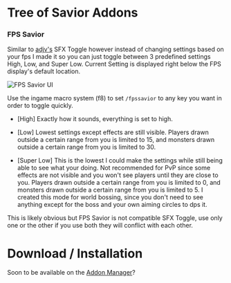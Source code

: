 # Tree of Savior Addons

### FPS Savior

Similar to [adjv's](https://github.com/axjv) SFX Toggle however instead of changing settings based on your fps I made it so you can just toggle between 3 predefined settings High, Low, and Super Low. Current Setting is displayed right below the FPS display's default location.

![FPS Savior UI](http://i.imgur.com/vWH9GhG.png)

Use the ingame macro system (f8) to set `/fpssavior` to any key you want in order to toggle quickly.

* [High] Exactly how it sounds, everything is set to high.

* [Low] Lowest settings except effects are still visible. Players drawn outside a certain range from you is limited to 15, and monsters drawn outside a certain range from you is limited to 30.

* [Super Low] This is the lowest I could make the settings while still being able to see what your doing. Not recommended for PvP since some effects are not visible and you won't see players until they are close to you. Players drawn outside a certain range from you is limited to 0, and monsters drawn outside a certain range from you is limited to 5. I created this mode for world bossing, since you don't need to see anything except for the boss and your own aiming circles to dps it.

This is likely obvious but FPS Savior is not compatible SFX Toggle, use only one or the other if you use both they will conflict with each other.

# Download / Installation

Soon to be available on the [Addon Manager](https://github.com/Excrulon/Tree-of-Savior-Addon-Manager)?
